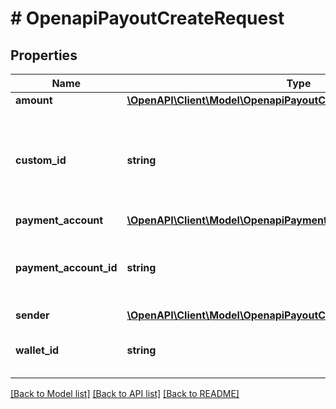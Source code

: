 # # OpenapiPayoutCreateRequest

## Properties

Name | Type | Description | Notes
------------ | ------------- | ------------- | -------------
**amount** | [**\OpenAPI\Client\Model\OpenapiPayoutCreateRequestAmount**](OpenapiPayoutCreateRequestAmount.md) |  | [optional]
**custom_id** | **string** | An optional unique custom id that can be used to reconcile payouts with your own internal systems, this is particularly useful in the event of network failures.  The accepted format can include up to 64 characters, which may consist of both letters, digits, and the symbols \&quot;-\&quot; and \&quot;_\&quot;. | [optional]
**payment_account** | [**\OpenAPI\Client\Model\OpenapiPaymentAccountGetOrCreateRequest**](OpenapiPaymentAccountGetOrCreateRequest.md) |  | [optional]
**payment_account_id** | **string** | &lt;span style&#x3D;\&quot;color:#e95f6a;\&quot;&gt;required if payment_account is empty&lt;/span&gt;  The payment account ID represents a pre-existing payment account that acts as the recipient for the payout. | [optional]
**sender** | [**\OpenAPI\Client\Model\OpenapiPayoutCreateRequestSender**](OpenapiPayoutCreateRequestSender.md) |  | [optional]
**wallet_id** | **string** | The wallet ID from which to disburse money, if not provided, we will attempt to use the one that matches the provided currency amount. | [optional]

[[Back to Model list]](../../README.md#models) [[Back to API list]](../../README.md#endpoints) [[Back to README]](../../README.md)
